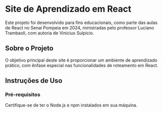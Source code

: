# Site de Aprendizado em React

Este projeto foi desenvolvido para fins educacionais, como parte das aulas de React no Senai Pompeia em 2024, ministradas pelo professor Luciano Trambaoli, com autoria de Vinicius Sulpicio.

## Sobre o Projeto

O objetivo principal deste site é proporcionar um ambiente de aprendizado prático, com ênfase especial nas funcionalidades de roteamento em React.

## Instruções de Uso

### Pré-requisitos
Certifique-se de ter o Node.js e npm instalados em sua máquina.
